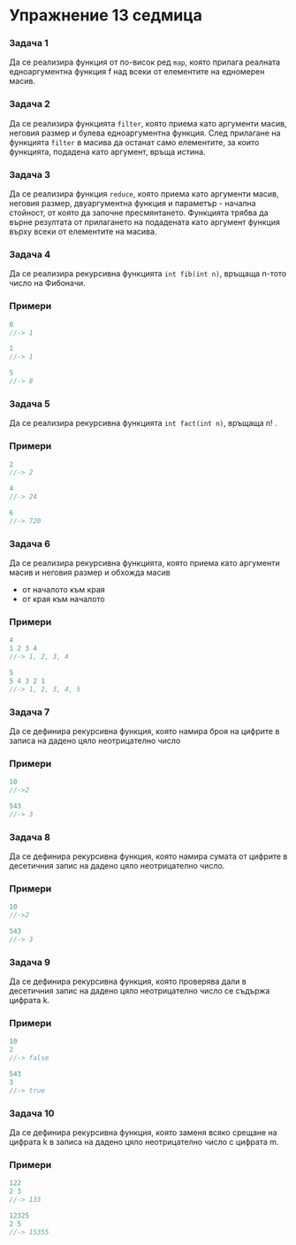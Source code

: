 Упражнение 13 седмица
=====================

### Задача 1 ###

Да се реализира функция от по-висок ред ```map```, която прилага реалната едноаргументна функция f над всеки от елементите на едномерен масив.

### Задача 2 ###

Да се реализира функцията ```filter```, която приема като аргументи масив, неговия размер и булева едноаргументна функция. След прилагане на функцията ```filter``` в масива да останат само елементите, за които функцията, подадена като аргумент, връща истина.

### Задача 3 ###

Да се реализира функция ```reduce```, която приема като аргументи масив, неговия размер, двуаргументна функция и параметър - начална стойност, от която да започне пресмянтането. Функцията трябва да върне резултата от прилагането на подадената като аргумент функция върху всеки от елементите на масива.    

### Задача 4 ###

Да се реализира рекурсивна функцията ```int fib(int n)```, връщаща n-тото число на Фибоначи. 

### Примери ###

```c++
0
//-> 1

1
//-> 1

5
//-> 8
```

### Задача 5 ###

Да се реализира рекурсивна функцията ```int fact(int n)```, връщаща n! . 

### Примери ###

```c++
2
//-> 2

4 
//-> 24

6
//-> 720
```

### Задача 6 ###

Да се реализира рекурсивна функцията, която приема като аргументи масив и неговия размер и обхожда масив 
* от началото към края
* от края към началото

### Примери ###

```c++
4
1 2 3 4  
//-> 1, 2, 3, 4

5 
5 4 3 2 1
//-> 1, 2, 3, 4, 5
```

### Задача 7 ###

Да се дефинира рекурсивна функция, която намира броя на цифрите в записа на дадено цяло неотрицателно
число

### Примери ###

```c++
10
//->2

543
//-> 3
```

### Задача 8 ###

Да се дефинира рекурсивна функция, която намира сумата от цифрите в десетичния запис на дадено цяло
неотрицателно число.

### Примери ###

```c++
10
//->2

543
//-> 3
```

### Задача 9 ###

Да се дефинира рекурсивна функция, която проверява дали в десетичния запис на дадено цяло неотрицателно
число се съдържа цифрата k.

### Примери ###

```c++
10
2
//-> false

543
3
//-> true
```

### Задача 10 ###

Да се дефинира рекурсивна функция, която заменя всяко срещане на цифрата k в записа на дадено цяло
неотрицателно число с цифрата m.

### Примери ###

```c++
122
2 3
//-> 133

12325
2 5
//-> 15355
```
